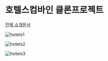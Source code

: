 # 호텔스컴바인 클론프로젝트

[전체 소개문서](https://drive.google.com/file/d/1eq_y7GlAknmcvv7-YL1Im3Nl14ibzf5r/view?usp=sharing)

![hotels1](https://user-images.githubusercontent.com/47135267/101473929-c7314900-398d-11eb-949a-eee79115fa5c.JPG)

![hotels2](https://user-images.githubusercontent.com/47135267/101473954-cf898400-398d-11eb-8779-1ff7efe75538.JPG)

![hotels3](https://user-images.githubusercontent.com/47135267/101473980-d617fb80-398d-11eb-908b-a60ceb356835.JPG)

